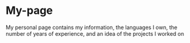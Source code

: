 # My-page
My personal page contains my information, the languages I own, the number of years of experience, and an idea of the projects I worked on
